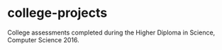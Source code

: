 # college-projects

College assessments completed during the Higher Diploma in Science, Computer Science 2016.